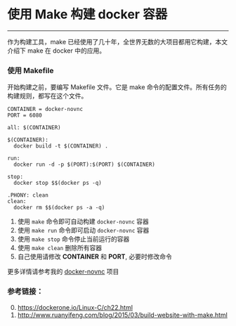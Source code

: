# 使用 Make 构建 docker 容器
____

作为构建工具，make 已经使用了几十年，全世界无数的大项目都用它构建，本文介绍下 make 在 docker 中的应用。

### 使用 Makefile

开始构建之前，要编写 Makefile 文件。它是 make 命令的配置文件。所有任务的构建规则，都写在这个文件。

```make
CONTAINER = docker-novnc
PORT = 6080

all: $(CONTAINER)

$(CONTAINER):
  docker build -t $(CONTAINER) .

run:
  docker run -d -p $(PORT):$(PORT) $(CONTAINER)

stop:
  docker stop $$(docker ps -q)

.PHONY: clean
clean:
  docker rm $$(docker ps -a -q)
```

1. 使用 `make` 命令即可自动构建 `docker-novnc` 容器
2. 使用 `make run` 命令即可启动 `docker-novnc` 容器
3. 使用 `make stop` 命令停止当前运行的容器
4. 使用 `make clean` 删除所有容器
5. 自己使用请修改 **CONTAINER** 和 **PORT**, 必要时修改命令

更多详情请参考我的 [docker-novnc](https://github.com/light4/docker-novnc) 项目

### 参考链接：

0. <https://dockerone.io/Linux-C/ch22.html>
1. <http://www.ruanyifeng.com/blog/2015/03/build-website-with-make.html>
